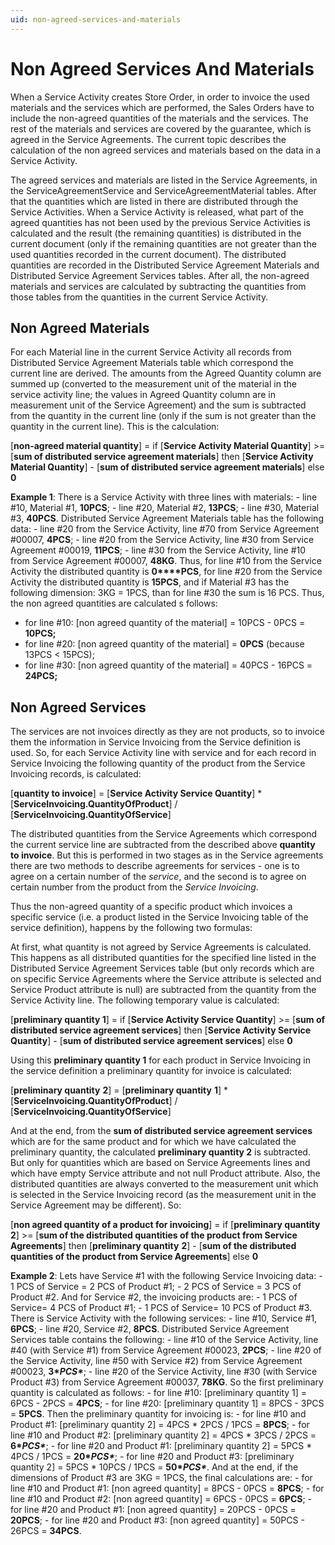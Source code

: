```yaml
---
uid: non-agreed-services-and-materials
---
```


# Non Agreed Services And Materials

When a Service Activity creates Store Order, in order to invoice the used materials and the services which are performed, the Sales Orders have to include the non-agreed quantities of the materials and the services. The rest of the materials and services are covered by the guarantee, which is agreed in the Service Agreements. The current topic describes the calculation of the non agreed services and materials based on the data in a Service Activity.

The agreed services and materials are listed in the Service Agreements, in the ServiceAgreementService and ServiceAgreementMaterial tables. After that the quantities which are listed in there are distributed through the Service Activities. When a Service Activity is released, what part of the agreed quantities has not been used by the previous Service Activities is calculated and the result (the remaining quantities) is distributed in the current document (only if the remaining quantities are not greater than the used quantities recorded in the current document). The distributed quantities are recorded in the Distributed Service Agreement Materials and Distributed Service Agreement Services tables. After all, the non-agreed materials and services are calculated by subtracting the quantities from those tables from the quantities in the current Service Activity. 

## Non Agreed Materials

For each Material line in the current Service Activity all records from Distributed Service Agreement Materials table which correspond the current line are derived. The amounts from the Agreed Quantity column are summed up (converted to the measurement unit of the material in the service activity line; the values in Agreed Quantity column are in measurement unit of the Service Agreement) and the sum is subtracted from the quantity in the current line (only if the sum is not greater than the quantity in the current line). This is the calculation:

[**non-agreed material quantity**] =
  if [**Service Activity Material Quantity**] >= [**sum of distributed service agreement materials**]
    then [**Service Activity Material Quantity**] - [**sum of distributed service agreement materials**]
    else **0**

**Example 1**:
There is a Service Activity with three lines with materials:
\- line #10, Material #1, **10PCS**;
\- line #20, Material #2, **13PCS**;
\- line #30, Material #3, **40PCS**.
Distributed Service Agreement Materials table has the following data:
\- line #20 from the Service Activity, line #70 from Service Agreement #00007, **4PCS**;
\- line #20 from the Service Activity, line #30 from Service Agreement #00019, **11PCS**;
\- line #30 from the Service Activity, line #10 from Service Agreement #00007, **48KG**.
Thus, for line #10 from the Service Activity the distributed quantity is **0****PCS**, for line #20 from the Service Activity the distributed quantity is **15PCS**, and if Material #3 has the following dimension: 3KG = 1PCS, than for line #30 the sum is 16 PCS. Thus, the non agreed quantities are calculated s follows:

- for line #10: [non agreed quantity of the material] = 10PCS - 0PCS = **10PCS;**
- for line #20: [non agreed quantity of the material] = **0PCS** (because 13PCS < 15PCS);
- for line #30: [non agreed quantity of the material] = 40PCS - 16PCS = **24PCS;**

## Non Agreed Services

The services are not invoices directly as they are not products, so to invoice them the information in Service Invoicing from the Service definition is used. So, for each Service Activity line with service and for each record in Service Invoicing the following quantity of the product from the Service Invoicing records, is calculated:

[**quantity to invoice**] =
  [**Service Activity Service Quantity**] * [**ServiceInvoicing.QuantityOfProduct**] /
    [**ServiceInvoicing.QuantityOfService**]

The distributed quantities from the Service Agreements which correspond the current service line are subtracted from the described above **quantity to invoice**. But this is performed in two stages as in the Service agreements there are two methods to describe agreements for services - one is to agree on a certain number of the *service*, and the second is to agree on certain number from the product from the *Service Invoicing*. 

Thus the non-agreed quantity of a specific product which invoices a specific service (i.e. a product listed in the Service Invoicing table of the service definition), happens by the following two formulas:

At first, what quantity is not agreed by Service Agreements is calculated. This happens as all distributed quantities for the specified line listed in the Distributed Service Agreement Services table (but only records which are on specific Service Agreements where the Service attribute is selected and Service Product attribute is null) are subtracted from the quantity from the Service Activity line. The following temporary value is calculated:

[**preliminary quantity 1**] =
  if [**Service Activity Service Quantity**] >= [**sum of distributed service agreement services**]
    then [**Service Activity Service Quantity**] - [**sum of distributed service agreement services**]
    else **0**

Using this **preliminary quantity 1** for each product in Service Invoicing in the service definition a preliminary quantity for invoice is calculated:

[**preliminary quantity** **2**] =
  [**preliminary quantity** **1**] * [**ServiceInvoicing.QuantityOfProduct**] /
    [**ServiceInvoicing.QuantityOfService**]

And at the end, from the **sum of distributed service agreement services** which are for the same product and for which we have calculated the preliminary quantity, the calculated **preliminary quantity 2** is subtracted. But only for quantities which are based on Service Agreements lines and which have empty Service attribute and not null Product attribute. Also, the distributed quantities are always converted to the measurement unit which is selected in the Service Invoicing record (as the measurement unit in the Service Agreement may be different). So:

[**non agreed quantity of a product for invoicing**] =
  if [**preliminary quantity** **2**] >= [**sum of the distributed quantities of the product from Service Agreements**]
    then [**preliminary quantity** **2**] - [**sum of the distributed quantities of the product from Service Agreements**]
    else **0**

**Example 2**:
Lets have Service #1 with the following Service Invoicing data:
\- 1 PCS of Service = 2 PCS of Product #1;
\- 2 PCS of Service = 3 PCS of Product #2.
And for Service #2, the invoicing products are:
\- 1 PCS of Service= 4 PCS of Product #1;
\- 1 PCS of Service= 10 PCS of Product #3.
There is Service Activity with the following services:
\- line #10, Service #1, **6PCS**;
\- line #20, Service #2, **8PCS**.
Distributed Service Agreement Services table contains the following:
\- line #10 of the Service Activity, line #40 (with Service #1) from Service Agreement #00023, **2PCS**;
\- line #20 of the Service Activity, line #50 with Service #2) from Service Agreement #00023, **3\**PCS\****;
\- line #20 of the Service Activity, line #30 (with Service Product #3) from Service Agreement #00037, **78KG**.
So the first preliminary quantity is calculated as follows:
\- for line #10: [preliminary quantity 1] = 6PCS - 2PCS = **4PCS**;
\- for line #20: [preliminary quantity 1] = 8PCS - 3PCS = **5PCS**.
Then the preliminary quantity for invoicing is:
\- for line #10 and Product #1: [preliminary quantity 2] = 4PCS * 2PCS / 1PCS = **8PCS**;
\- for line #10 and Product #2: [preliminary quantity 2] = 4PCS * 3PCS / 2PCS = **6\**PCS\****;
\- for line #20 and Product #1: [preliminary quantity 2] = 5PCS * 4PCS / 1PCS = **20\**PCS\****;
\- for line #20 and Product #3: [preliminary quantity 2] = 5PCS * 10PCS / 1PCS = **50\**PCS\****.
And at the end, if the dimensions of Product #3 are 3KG = 1PCS, the final calculations are:
\- for line #10 and Product #1: [non agreed quantity] = 8PCS - 0PCS = **8PCS**;
\- for line #10 and Product #2: [non agreed quantity] = 6PCS - 0PCS = **6PCS**;
\- for line #20 and Product #1: [non agreed quantity] = 20PCS - 0PCS = **20PCS**;
\- for line #20 and Product #3: [non agreed quantity] = 50PCS - 26PCS = **34PCS**.
